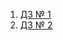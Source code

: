 1. [ДЗ № 1](https://github.com/IshenkoNikita/homework_example/blob/main/Задание%20№%201)
2. [ДЗ № 2](https://github.com/IshenkoNikita/homework_example/blob/main/Задание%20№2)

